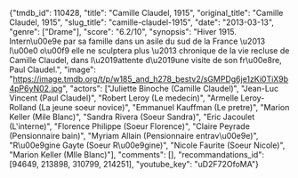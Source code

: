 {"tmdb_id": 110428, "title": "Camille Claudel, 1915", "original_title": "Camille Claudel, 1915", "slug_title": "camille-claudel-1915", "date": "2013-03-13", "genre": ["Drame"], "score": "6.2/10", "synopsis": "Hiver 1915. Intern\u00e9e par sa famille dans un asile du sud de la France \u2013 l\u00e0 o\u00f9 elle ne sculptera plus \u2013 chronique de la vie recluse de Camille Claudel, dans l\u2019attente d\u2019une visite de son fr\u00e8re, Paul Claudel.", "image": "https://image.tmdb.org/t/p/w185_and_h278_bestv2/sGMPDg6je1zKi0TiX9b4pP6yN02.jpg", "actors": ["Juliette Binoche (Camille Claudel)", "Jean-Luc Vincent (Paul Claudel)", "Robert Leroy (Le medecin)", "Armelle Leroy-Rolland (La jeune soeur novice)", "Emmanuel Kauffman (Le pretre)", "Marion Keller (Mile Blanc)", "Sandra Rivera (Soeur Sandra)", "Eric Jacoulet (L'interne)", "Florence Philippe (Soeur Florence)", "Claire Peyrade (Pensionnaire bain)", "Myriam Allain (Pensionnaire entrav\u00e9e)", "R\u00e9gine Gayte (Soeur R\u00e9gine)", "Nicole Faurite (Soeur Nicole)", "Marion Keller (Mlle Blanc)"], "comments": [], "recommandations_id": [94649, 213898, 310799, 214251], "youtube_key": "uD2F72OfoMA"}